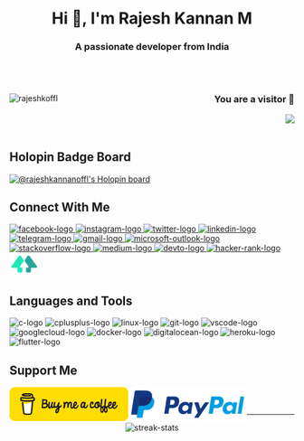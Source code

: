 <h1 align="center"> Hi 👋, I'm Rajesh Kannan M </h1>
<h3 align="center"> A passionate developer from India </h3>

<br></br>

<div align="left"> <a href="https://twitter.com/rajeshkoffl" target="blank">
  <img align="left" src="https://img.shields.io/twitter/follow/rajeshkoffl?logo=twitter&style=for-the-badge" alt="rajeshkoffl"/> </a>
  <a> <h3 align="right"> You are a visitor 👀 </h3>
    <img align="right" src="https://profile-counter.glitch.me/r/count.svg?"/> </a>
</div>

<br> </br>

## Holopin Badge Board
[![@rajeshkannanoffl's Holopin board](https://holopin.me/rajeshkannanoffl)](https://holopin.io/@rajeshkannanoffl)

## Connect With Me
<div align="left">
  <a href="https://facebook.com/rajeshkannanoffl" target="_blank">
    <img src="https://cdn.jsdelivr.net/gh/devicons/devicon/icons/facebook/facebook-original.svg" width="52" height="40" alt="facebook-logo"/> </a>
  <a href="https://instagram.com/rajeshkannanoffl" target="_blank">
    <img src="https://raw.githubusercontent.com/maurodesouza/profile-readme-generator/master/src/assets/icons/social/instagram/default.svg" width="52" height="40" alt="instagram-logo"/> </a>
  <a href="https://twitter.com/rajeshkoffl" target="_blank">
    <img src="https://cdn.jsdelivr.net/gh/devicons/devicon/icons/twitter/twitter-original.svg" width="52" height="40" alt="twitter-logo"/> </a>
  <a href="https://linkedin.com/in/rajeshkannanoffl" target="_blank">
    <img src="https://cdn.jsdelivr.net/gh/devicons/devicon/icons/linkedin/linkedin-original.svg" width="52" height="40" alt="linkedin-logo"/> </a>
  <a href="https://telegram.dog/rajeshkannanoffl" target="_blank">
    <img src="https://raw.githubusercontent.com/maurodesouza/profile-readme-generator/master/src/assets/icons/social/telegram/default.svg" width="52" height="40" alt="telegram-logo"/> </a>
  <a href="mailto:rajeshkannan.offl@gmail.com" target="_blank">
    <img src="https://raw.githubusercontent.com/maurodesouza/profile-readme-generator/master/src/assets/icons/social/gmail/default.svg" width="52" height="40" alt="gmail-logo"/> </a>
  <a href="mailto:rajeshkannanoffl@outlook.com" target="_blank">
    <img src="https://raw.githubusercontent.com/maurodesouza/profile-readme-generator/master/src/assets/icons/social/microsoft-outlook/default.svg" width="52" height="40" alt="microsoft-outlook-logo"/> </a>
  <a href="https://stackoverflow.com/users/19619643/rajesh-kannan-m" target="_blank">
    <img src="https://raw.githubusercontent.com/maurodesouza/profile-readme-generator/master/src/assets/icons/social/stackoverflow/default.svg" width="52" height="40" alt="stackoverflow-logo"/> </a>
  <a href="https://medium.com/@rajeshkannanoffl" target="_blank">
    <img src="https://raw.githubusercontent.com/maurodesouza/profile-readme-generator/master/src/assets/icons/social/medium/default.svg" width="52" height="40" alt="medium-logo"/> </a>
  <a href="https://dev.to/rajeshkannanoffl" target="_blank">
    <img src="https://raw.githubusercontent.com/maurodesouza/profile-readme-generator/master/src/assets/icons/social/devto/default.svg" width="52" height="40" alt="devto-logo"/> </a>
  <a href="https://www.hackerrank.com/rajeshkannanoffl" target="_blank">
    <img src="https://raw.githubusercontent.com/maurodesouza/profile-readme-generator/master/src/assets/icons/social/hackerrank/default.svg" width="52" height="40" alt="hacker-rank-logo"/> </a>
  <a href="https://linktr.ee/rajeshkannanoffl" target="_blank">
    <img src="https://raw.githubusercontent.com/rajeshkannanoffl/rajeshkannanoffl/main/images/png/linktree.png" width="52" height="40" alt="linktree-logo"/> </a>
</div>

## Languages and Tools
<div align="left">
  <img src="https://cdn.jsdelivr.net/gh/devicons/devicon/icons/c/c-original.svg" height="40" width="52" alt="c-logo"/>
  <img src="https://cdn.jsdelivr.net/gh/devicons/devicon/icons/cplusplus/cplusplus-original.svg" height="40" width="52" alt="cplusplus-logo"/>
  <img src="https://cdn.jsdelivr.net/gh/devicons/devicon/icons/linux/linux-original.svg" height="40" width="52" alt="linux-logo"/>
  <img src="https://cdn.jsdelivr.net/gh/devicons/devicon/icons/git/git-original.svg" height="40" width="52" alt="git-logo"/>
  <img src="https://cdn.jsdelivr.net/gh/devicons/devicon/icons/vscode/vscode-original.svg" height="40" width="52" alt="vscode-logo"/>
  <img src="https://cdn.jsdelivr.net/gh/devicons/devicon/icons/googlecloud/googlecloud-original.svg" height="40" width="52" alt="googlecloud-logo"/>
  <img src="https://cdn.jsdelivr.net/gh/devicons/devicon/icons/docker/docker-original.svg" height="40" width="52" alt="docker-logo"/>
  <img src="https://cdn.jsdelivr.net/gh/devicons/devicon/icons/digitalocean/digitalocean-original.svg" height="40" width="52" alt="digitalocean-logo"/>
  <img src="https://cdn.jsdelivr.net/gh/devicons/devicon/icons/heroku/heroku-original.svg" height="40" width="52" alt="heroku-logo"/>
  <img src="https://cdn.jsdelivr.net/gh/devicons/devicon/icons/flutter/flutter-original.svg" height="40" width="52" alt="flutter-logo"/>
</div>

## Support Me
<div align="left"> <a href="https://www.buymeacoffee.com/rajeshkannanm">
  <img align="left" src="./images/png/buy-me-a-coffee.png" height="60" width="210" alt="buymeacofee-logo"/> </a>
  <a href="https://www.paypal.com/rajeshkannanoffl">
    <img align="left" src="./images/png/paypal.png" height="60" width="210" alt="paypal-logo"/> </a>
</div>

<br> </br>

<hr> </hr>
<div align="center"> <img src="https://github-readme-streak-stats.herokuapp.com/?user=rajeshkannanoffl&" alt="streak-stats"/> </div>
